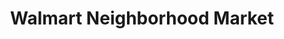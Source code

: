 ---
title: "Walmart Neighborhood Market"
url: /orangeburg/walmart-neighborhood-market/
shop: supermarket
---